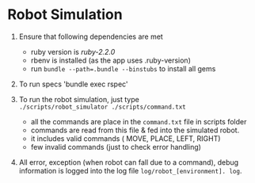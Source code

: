 Robot Simulation
=====  

1. Ensure that following dependencies are met
   - ruby version is  *ruby-2.2.0*
   - rbenv is installed (as the app uses .ruby-version)
   - run `bundle --path=.bundle --binstubs` to install all gems

2. To run specs 'bundle exec rspec'

3. To run the robot simulation, just type  
   `./scripts/robot_simulator ./scripts/command.txt`

   - all the commands are place in the `command.txt` file in scripts folder
    * commands are read from this file & fed into the simulated robot.  
    * it includes valid commands ( MOVE, PLACE, LEFT, RIGHT)
    * few invalid commands (just to check error handling)

4. All error, exception (when robot can fall due to a command), debug information is logged into the log file `log/robot_[environment]. log`.

